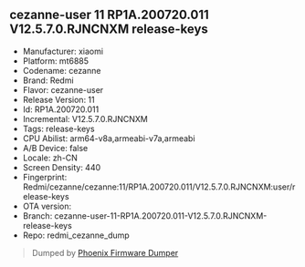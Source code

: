 ## cezanne-user 11 RP1A.200720.011 V12.5.7.0.RJNCNXM release-keys
- Manufacturer: xiaomi
- Platform: mt6885
- Codename: cezanne
- Brand: Redmi
- Flavor: cezanne-user
- Release Version: 11
- Id: RP1A.200720.011
- Incremental: V12.5.7.0.RJNCNXM
- Tags: release-keys
- CPU Abilist: arm64-v8a,armeabi-v7a,armeabi
- A/B Device: false
- Locale: zh-CN
- Screen Density: 440
- Fingerprint: Redmi/cezanne/cezanne:11/RP1A.200720.011/V12.5.7.0.RJNCNXM:user/release-keys
- OTA version: 
- Branch: cezanne-user-11-RP1A.200720.011-V12.5.7.0.RJNCNXM-release-keys
- Repo: redmi_cezanne_dump


>Dumped by [Phoenix Firmware Dumper](https://github.com/DroidDumps/phoenix_firmware_dumper)
